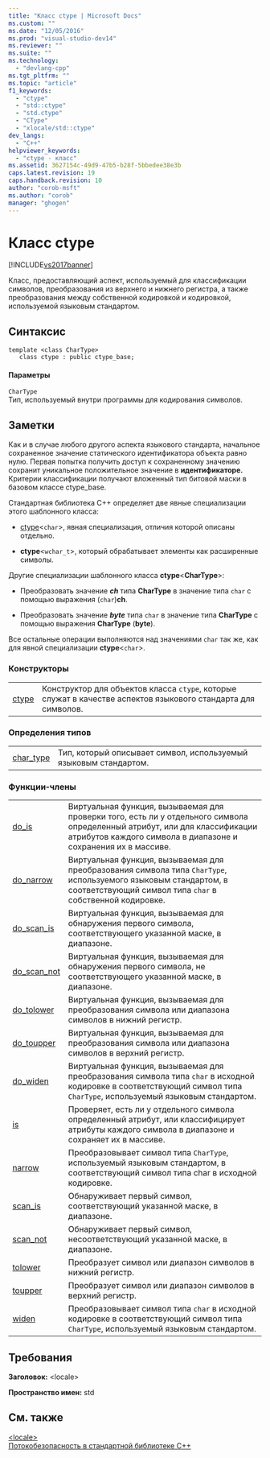 ```yaml
---
title: "Класс ctype | Microsoft Docs"
ms.custom: ""
ms.date: "12/05/2016"
ms.prod: "visual-studio-dev14"
ms.reviewer: ""
ms.suite: ""
ms.technology: 
  - "devlang-cpp"
ms.tgt_pltfrm: ""
ms.topic: "article"
f1_keywords: 
  - "ctype"
  - "std::ctype"
  - "std.ctype"
  - "CType"
  - "xlocale/std::ctype"
dev_langs: 
  - "C++"
helpviewer_keywords: 
  - "ctype - класс"
ms.assetid: 3627154c-49d9-47b5-b28f-5bbedee38e3b
caps.latest.revision: 19
caps.handback.revision: 10
author: "corob-msft"
ms.author: "corob"
manager: "ghogen"
---
```

# Класс ctype
[!INCLUDE[vs2017banner](../assembler/inline/includes/vs2017banner.md)]

Класс, предоставляющий аспект, используемый для классификации символов, преобразования из верхнего и нижнего регистра, а также преобразования между собственной кодировкой и кодировкой, используемой языковым стандартом.  
  
## Синтаксис  
  
```  
template <class CharType>  
   class ctype : public ctype_base;  
```  
  
#### Параметры  
 `CharType`  
 Тип, используемый внутри программы для кодирования символов.  
  
## Заметки  
 Как и в случае любого другого аспекта языкового стандарта, начальное сохраненное значение статического идентификатора объекта равно нулю.  Первая попытка получить доступ к сохраненному значению сохранит уникальное положительное значение в **идентификаторе.** Критерии классификации получают вложенный тип битовой маски в базовом классе ctype\_base.  
  
 Стандартная библиотека C\+\+ определяет две явные специализации этого шаблонного класса:  
  
-   [ctype](#vclrf_locale_ctype_class)\<`char`\>, явная специализация, отличия которой описаны отдельно.  
  
-   **ctype**\<`wchar_t`\>, который обрабатывает элементы как расширенные символы.  
  
 Другие специализации шаблонного класса **ctype**\<**CharType**\>:  
  
-   Преобразовать значение ***ch*** типа **CharType** в значение типа `char` с помощью выражения \(`char`\)**ch**.  
  
-   Преобразовать значение ***byte*** типа `char` в значение типа **CharType** с помощью выражения **CharType** \(**byte**\).  
  
 Все остальные операции выполняются над значениями `char` так же, как для явной специализации **ctype**\<`char`\>.  
  
### Конструкторы  
  
|||  
|-|-|  
|[ctype](../Topic/ctype::ctype.md)|Конструктор для объектов класса `ctype`, которые служат в качестве аспектов языкового стандарта для символов.|  
  
### Определения типов  
  
|||  
|-|-|  
|[char\_type](../Topic/ctype::char_type.md)|Тип, который описывает символ, используемый языковым стандартом.|  
  
### Функции\-члены  
  
|||  
|-|-|  
|[do\_is](../Topic/ctype::do_is.md)|Виртуальная функция, вызываемая для проверки того, есть ли у отдельного символа определенный атрибут, или для классификации атрибутов каждого символа в диапазоне и сохранения их в массиве.|  
|[do\_narrow](../Topic/ctype::do_narrow.md)|Виртуальная функция, вызываемая для преобразования символа типа `CharType`, используемого языковым стандартом, в соответствующий символ типа `char` в собственной кодировке.|  
|[do\_scan\_is](../Topic/ctype::do_scan_is.md)|Виртуальная функция, вызываемая для обнаружения первого символа, соответствующего указанной маске, в диапазоне.|  
|[do\_scan\_not](../Topic/ctype::do_scan_not.md)|Виртуальная функция, вызываемая для обнаружения первого символа, не соответствующего указанной маске, в диапазоне.|  
|[do\_tolower](../Topic/ctype::do_tolower.md)|Виртуальная функция, вызываемая для преобразования символа или диапазона символов в нижний регистр.|  
|[do\_toupper](../Topic/ctype::do_toupper.md)|Виртуальная функция, вызываемая для преобразования символа или диапазона символов в верхний регистр.|  
|[do\_widen](../Topic/ctype::do_widen.md)|Виртуальная функция, вызываемая для преобразования символа типа `char` в исходной кодировке в соответствующий символ типа `CharType`, используемый языковым стандартом.|  
|[is](../Topic/ctype::is.md)|Проверяет, есть ли у отдельного символа определенный атрибут, или классифицирует атрибуты каждого символа в диапазоне и сохраняет их в массиве.|  
|[narrow](../Topic/ctype::narrow.md)|Преобразовывает символ типа `CharType`, используемый языковым стандартом, в соответствующий символ типа char в исходной кодировке.|  
|[scan\_is](../Topic/ctype::scan_is.md)|Обнаруживает первый символ, соответствующий указанной маске, в диапазоне.|  
|[scan\_not](../Topic/ctype::scan_not.md)|Обнаруживает первый символ, несоответствующий указанной маске, в диапазоне.|  
|[tolower](../Topic/ctype::tolower.md)|Преобразует символ или диапазон символов в нижний регистр.|  
|[toupper](../Topic/ctype::toupper.md)|Преобразует символ или диапазон символов в верхний регистр.|  
|[widen](../Topic/ctype::widen.md)|Преобразовывает символ типа `char` в исходной кодировке в соответствующий символ типа `CharType`, используемый языковым стандартом.|  
  
## Требования  
 **Заголовок:** \<locale\>  
  
 **Пространство имен:** std  
  
## См. также  
 [\<locale\>](../standard-library/locale.md)   
 [Потокобезопасность в стандартной библиотеке C\+\+](../standard-library/thread-safety-in-the-cpp-standard-library.md)